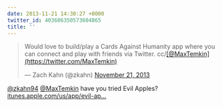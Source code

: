 ```yaml
---
date: 2013-11-21 14:30:27 +0000
twitter_id: 403606350573604865
title: ''
---
```


<blockquote class="twitter-tweet"><p lang="en" dir="ltr">Would love to build/play a Cards Against Humanity app where you can connect and play with friends via Twitter. cc/<a href="https://twitter.com/MaxTemkin?ref_src=twsrc%5Etfw">[@MaxTemkin](https://twitter.com/MaxTemkin)</a></p>&mdash; Zach Kahn (@zkahn) <a href="https://twitter.com/zkahn/status/403605918040207360?ref_src=twsrc%5Etfw">November 21, 2013</a></blockquote>
<script async src="https://platform.twitter.com/widgets.js" charset="utf-8"></script>

[@zkahn94](https://twitter.com/zkahn94) [@MaxTemkin](https://twitter.com/MaxTemkin) have you tried Evil Apples? [itunes.apple.com/us/app/evil-ap…](https://itunes.apple.com/us/app/evil-apples-filthy-adult-card/id645705454?mt=8)
